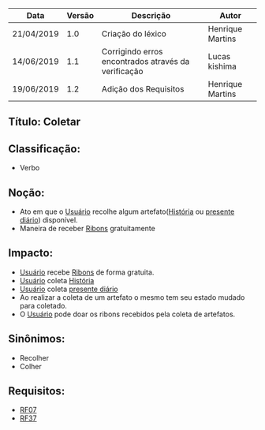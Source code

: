 | Data | Versão | Descrição | Autor |
|---|---|---|---|
| 21/04/2019 | 1.0 | Criação do léxico  | Henrique Martins |
| 14/06/2019 | 1.1 | Corrigindo erros encontrados através da verificação  | Lucas kishima |
| 19/06/2019 | 1.2 | Adição dos Requisitos  | Henrique Martins |

## Título: Coletar

## Classificação:

- Verbo

## Noção:

- Ato em que o [Usuário](https://github.com/requisitos-2019-1/Ribon/blob/master/Modelagem%20de%20Requisitos/Lexicos/LX031_Usuário.md) recolhe algum artefato([História](https://github.com/requisitos-2019-1/Ribon/blob/master/Modelagem%20de%20Requisitos/Lexicos/LX014_Historia.md) ou [presente diário](https://github.com/requisitos-2019-1/Ribon/blob/master/Modelagem%20de%20Requisitos/Lexicos/LX022_Presente_diario.md)) disponível.
- Maneira de receber [Ribons](https://github.com/requisitos-2019-1/Ribon/blob/master/Modelagem%20de%20Requisitos/Lexicos/LX026_Ribon.md) gratuitamente

## Impacto:

- [Usuário](https://github.com/requisitos-2019-1/Ribon/blob/master/Modelagem%20de%20Requisitos/Lexicos/LX031_Usuário.md) recebe [Ribons](https://github.com/requisitos-2019-1/Ribon/blob/master/Modelagem%20de%20Requisitos/Lexicos/LX026_Ribon.md) de forma gratuita.
- [Usuário](https://github.com/requisitos-2019-1/Ribon/blob/master/Modelagem%20de%20Requisitos/Lexicos/LX031_Usuário.md) coleta [História](https://github.com/requisitos-2019-1/Ribon/blob/master/Modelagem%20de%20Requisitos/Lexicos/LX014_Historia.md)
- [Usuário](https://github.com/requisitos-2019-1/Ribon/blob/master/Modelagem%20de%20Requisitos/Lexicos/LX031_Usuário.md) coleta [presente diário](https://github.com/requisitos-2019-1/Ribon/blob/master/Modelagem%20de%20Requisitos/Lexicos/LX022_Presente_diario.md)
- Ao realizar a coleta de um artefato o mesmo tem seu estado mudado para coletado.
- O [Usuário](https://github.com/requisitos-2019-1/Ribon/blob/master/Modelagem%20de%20Requisitos/Lexicos/LX031_Usuário.md) pode doar os ribons recebidos pela coleta de artefatos.
  
## Sinônimos:

- Recolher
- Colher

## Requisitos:

- [RF07](https://github.com/requisitos-2019-1/Ribon/blob/master/Requisitos/Requisitos_Funcionais.md#RF07)
- [RF37](https://github.com/requisitos-2019-1/Ribon/blob/master/Requisitos/Requisitos_Funcionais.md#RF37)

